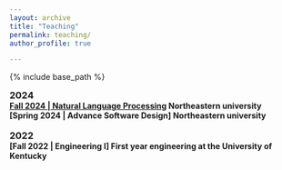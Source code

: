 ```yaml
---
layout: archive
title: "Teaching"
permalink: teaching/
author_profile: true

---
```


<style type='text/css'>
h2, h3, h4, h5, h6 {margin: 0;}
.br {display: block; margin-bottom: 0em; margin: 0;} 
</style>

{% include base_path %}

### 2024
#### [Fall 2024 | Natural Language Processing](https://selimmd.github.io/nlp2024/)  Northeastern university
#### [Spring 2024 | Advance Software Design] Northeastern university
<br/>

### 2022
#### [Fall 2022 | Engineering I] First year engineering at the University of Kentucky
<br/>
